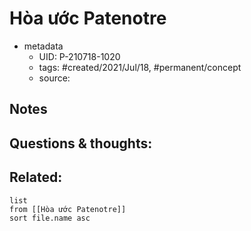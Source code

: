 ---
---

# Hòa ước Patenotre

- metadata
	- UID: P-210718-1020
	- tags: #created/2021/Jul/18, #permanent/concept 
	- source: 

## Notes


## Questions & thoughts:


## Related:
```dataview
list
from [[Hòa ước Patenotre]]
sort file.name asc
```